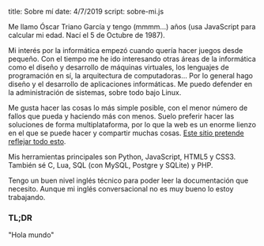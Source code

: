title: Sobre mí
date: 4/7/2019
script: sobre-mi.js

Me llamo Óscar Triano García <span id="nacimiento" data-fechanacimiento="1987">y tengo (mmmm...) años<span><noscript> (usa JavaScript para calcular mi edad. Nací el 5 de Octubre de 1987)</noscript>.

Mi interés por la informática empezó cuando quería hacer juegos desde pequeño. Con el tiempo
me he ido interesando otras áreas de la informática como el diseño y desarrollo de máquinas virtuales, los lenguajes de programación en sí, la arquitectura de computadoras... Por lo general hago diseño y el desarrollo de aplicaciones informáticas. Me puedo defender en la administración de sistemas, sobre todo bajo Linux.

Me gusta hacer las cosas lo más simple posible, con el menor número de fallos que pueda y haciendo más con menos. Suelo preferir hacer las soluciones de forma multiplataforma, por lo que la web es un enorme lienzo en el que se puede hacer y compartir muchas cosas. [Este sitio pretende reflejar todo esto]({static}acerca-de-este-sitio.html).

Mis herramientas principales son Python, JavaScript, HTML5 y CSS3. También sé C, Lua, SQL (con MySQL, Postgre y SQLite) y PHP.

Tengo un buen nivel inglés técnico para poder leer la documentación que necesito. Aunque mi inglés conversacional no es muy bueno lo estoy trabajando.

### TL;DR

"Hola mundo"
